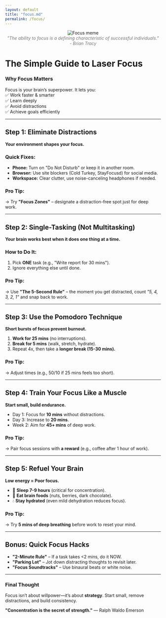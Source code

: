 ```yaml
---
layout: default
title: "focus.md"
permalink: /focus/
---
```


<div align="center">
  <img src="https://i.chzbgr.com/full/6716484608/h0B8F9DE1/focus" alt="Focus meme" style="max-width:100%; height:auto;">  
</div>

<div align="center" style="color: #777; font-style: italic;">
"The ability to focus is a defining characteristic of successful individuals."<br>
- Brian Tracy
</div>

# **The Simple Guide to Laser Focus**  

### **Why Focus Matters**  
Focus is your brain’s superpower. It lets you:  
✅ Work faster & smarter  
✅ Learn deeply  
✅ Avoid distractions  
✅ Achieve goals efficiently  

---

## **Step 1: Eliminate Distractions**  
**Your environment shapes your focus.**  

### **Quick Fixes:**  
- **Phone:** Turn on "Do Not Disturb" or keep it in another room.  
- **Browser:** Use site blockers (Cold Turkey, StayFocusd) for social media.  
- **Workspace:** Clear clutter, use noise-canceling headphones if needed.  

### **Pro Tip:**  
→ Try **"Focus Zones"** – designate a distraction-free spot just for deep work.  

---

## **Step 2: Single-Tasking (Not Multitasking)**  
**Your brain works best when it does one thing at a time.**  

### **How to Do It:**  
1. Pick **ONE** task (e.g., "Write report for 30 mins").  
2. Ignore everything else until done.  

### **Pro Tip:**  
→ Use **"The 5-Second Rule"** – the moment you get distracted, count *"5, 4, 3, 2, 1"* and snap back to work.  

---

## **Step 3: Use the Pomodoro Technique**  
**Short bursts of focus prevent burnout.**  

1. **Work for 25 mins** (no interruptions).  
2. **Break for 5 mins** (walk, stretch, hydrate).  
3. Repeat 4x, then take a **longer break (15-30 mins).**  

### **Pro Tip:**  
→ Adjust times (e.g., 50/10 if 25 mins feels too short).  

---

## **Step 4: Train Your Focus Like a Muscle**  
**Start small, build endurance.**  

- Day 1: Focus for **10 mins** without distractions.  
- Day 3: Increase to **20 mins**.  
- Week 2: Aim for **45+ mins** of deep work.  

### **Pro Tip:**  
→ Pair focus sessions with **a reward** (e.g., coffee after 1 hour of work).  

---

## **Step 5: Refuel Your Brain**  
**Low energy = Poor focus.**  

- 🧠 **Sleep 7-9 hours** (critical for concentration).  
- 🥑 **Eat brain foods** (nuts, berries, dark chocolate).  
- 💧 **Stay hydrated** (even mild dehydration reduces focus).  

### **Pro Tip:**  
→ Try **5 mins of deep breathing** before work to reset your mind.  

---

## **Bonus: Quick Focus Hacks**  
- **"2-Minute Rule"** – If a task takes <2 mins, do it NOW.  
- **"Parking Lot"** – Jot down distracting thoughts to revisit later.  
- **"Focus Soundtracks"** – Use binaural beats or white noise.  

---

### **Final Thought**  
Focus isn’t about willpower—it’s about **strategy**. Start small, remove distractions, and build consistency.  

**"Concentration is the secret of strength."** — Ralph Waldo Emerson  